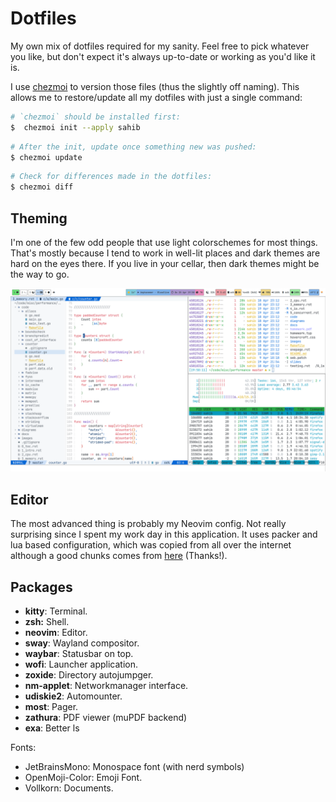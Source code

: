 Dotfiles
========

My own mix of dotfiles required for my sanity. Feel free to pick whatever you like, but don't expect it's always up-to-date or working as you'd like it is.

I use [chezmoi](https://www.chezmoi.io) to version those files (thus the slightly off naming). This allows me to restore/update all my dotfiles with just a single command:

```bash
# `chezmoi` should be installed first:
$  chezmoi init --apply sahib
```

```bash
# After the init, update once something new was pushed:
$ chezmoi update
```

```bash
# Check for differences made in the dotfiles:
$ chezmoi diff
```

Theming
-------

I'm one of the few odd people that use light colorschemes for most things. That's mostly because I tend to work in well-lit places and dark themes are hard on the eyes there. If you live in your cellar, then dark themes might be the way to go.

![light theme](./screenshot.png)

Editor
------

The most advanced thing is probably my Neovim config. Not really surprising since I spent my work day in this application. It uses packer and lua based configuration, which was copied from all over the internet although a good chunks comes from [here](optimizacija/neovim-config) (Thanks!).

Packages
--------

* **kitty**: Terminal.
* **zsh:** Shell.
* **neovim**: Editor.
* **sway**: Wayland compositor.
* **waybar**: Statusbar on top.
* **wofi**: Launcher application.
* **zoxide**: Directory autojumpger.
* **nm-applet**: Networkmanager interface.
* **udiskie2**: Automounter.
* **most**: Pager.
* **zathura**: PDF viewer (muPDF backend)
* **exa**: Better ls

Fonts:

* JetBrainsMono: Monospace font (with nerd symbols)
* OpenMoji-Color: Emoji Font.
* Vollkorn: Documents.
